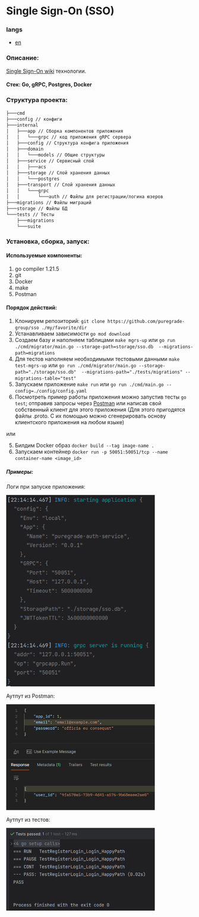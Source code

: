 # Single Sign-On (SSO)

### langs
- [en](https://github.com/puregrade-group/sso/blob/master/README.md)

### Описание:

[Single Sign-On wiki](https://ru.wikipedia.org/wiki/%D0%A2%D0%B5%D1%85%D0%BD%D0%BE%D0%BB%D0%BE%D0%B3%D0%B8%D1%8F_%D0%B5%D0%B4%D0%B8%D0%BD%D0%BE%D0%B3%D0%BE_%D0%B2%D1%85%D0%BE%D0%B4%D0%B0) технологии.

#### Стек: Go, gRPC, Postgres, Docker

### Структура проекта:
```
├───cmd
├───config // конфиги
├───internal
│   ├───app // Сборка компонентов приложения
│   │   └───grpc // код приложения gRPC сервера
│   ├───config // Структура конфига приложения
│   ├───domain
│   │   └───models // Общие структуры
│   ├───service // Сервисный слой
│   │   ├───acs
│   ├───storage // Слой хранения данных
│   │   └───postgres
│   ├───transport // Слой хранения данных
│   │   └───grpc
│   │       └───auth // Файлы для регистрации/логина юзеров
├───migrations // Файлы миграций
├───storage // Файлы БД
└───tests // Тесты
    ├───migrations
    └───suite
```

### Установка, сборка, запуск:

#### Используемые компоненты:
1. go compiler 1.21.5
2. git 
3. Docker
4. make
5. Postman

#### Порядок действий:

1. Клонируем репозиторий: `git clone https://github.com/puregrade-group/sso ./my/favorite/dir`
2. Устанавливаем зависимости `go mod download` 
3. Создаем базу и наполняем таблицами `make mgrs-up` или `go run ./cmd/migrator/main.go --storage-path=storage/sso.db  --migrations-path=migrations`
4. Для тестов наполняем необходимыми тестовыми данными `make test-mgrs-up` или `go run ./cmd/migrator/main.go --storage-path="./storage/sso.db"  --migrations-path="./tests/migrations" --migrations-table="test"`
5. Запускаем приложение `make run` или `go run ./cmd/main.go --config=./config/config.yaml`
6. Посмотреть пример работы приложения можно запустив тесты `go test`; отправив запросы через [Postman](https://www.postman.com/) или написав свой собственный клиент для этого приложения (Для этого пригодятся файлы .proto. С их помощью можно сгенерировать основу клиентского приложения на любом языке)

или

5. Билдим Docker образ `docker build --tag image-name .`
6. Запускаем контейнер `docker run -p 50051:50051/tcp --name container-name <image_id>`

##### Примеры:

Логи при запуске приложения:
<p align="left"><img width="400px" src="https://github.com/puregrade-group/sso/raw/master/example/execute_log.png" alt="execute_log.png"/></p>

Аутпут из Postman:
<p align="left"><img width="400px" src="https://github.com/puregrade-group/sso/raw/master/example/postman_output.png" alt="postman_output.png"/></p>

Аутпут из тестов:
<p align="left"><img width="400px" src="https://github.com/puregrade-group/sso/raw/master/example/test_output.png" alt="test_output.png"/></p>


